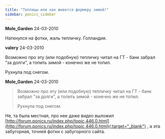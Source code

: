 ```yaml
---
title: "Теплицы или как живется фермеру зимой!"
sidebar: ponics_sidebar
---
```


**Mole_Garden** 24-03-2010

Наткнулся на фотки, жаль тепличку. Голландия.



**valery** 24-03-2010

Возможно про эту (или подобную) тепличку читал на ГТ - банк забрал "за долги", а топить зимой - конечно же не топил. 

Рухнула под снегом.


**Mole_Garden** 24-03-2010

> Возможно про эту (или подобную) тепличку читал на ГТ - банк забрал "за долги", а топить зимой - конечно же не топил. 
> 
> Рухнула под снегом.

Не, та была местная, про нее даже видео выложил [http://forum.ponics.ru/index.php/topic,446.0.html](http://forum.ponics.ru/index.php/topic,446.0.html){:target="_blank"} , а эта забугорная, точней фотки с забугорного сайта.


